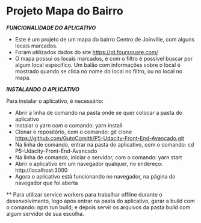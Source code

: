 ﻿# Projeto Mapa do Bairro

***FUNCIONALIDADE DO APLICATIVO***

* Este é um projeto de um mapa do bairro Centro de Joinville, com alguns locais marcados. 
* Foram utilizados dados do site https://pt.foursquare.com/
* O mapa possui os locais marcados, e com o filtro é possível buscar por algum local específico. Um balão com informações sobre o local é mostrado quando se clica no nome do local no filtro, ou no local no mapa.

***INSTALANDO O APLICATIVO***

Para instalar o aplicativo, é necessário:

* Abrir a linha de comando na pasta onde se quer colocar a pasta do aplicativo
* Instalar o yarn com o comando:
	yarn install
* Clonar o repositório, com o comando:
	git clone https://github.com/GutoComitti/P5-Udacity-Front-End-Avancado.git
* Na linha de comando, entrar na pasta do aplicativo, com o comando:
	cd P5-Udacity-Front-End-Avancado
* Na linha de comando, iniciar o servidor, com o comando:
	yarn start
* Abrir o aplicativo em um navegador qualquer, no endereço:
	http://localhost:3000
* Agora o aplicativo está funcionando no navegador, na página do navegador que foi aberta

** Para utilizar service workers para trabalhar offline durante o desenvolvimento, logo após entrar na pasta do aplicativo,
gerar a build com o comando:
	npm run build;
e depois servir os arquivos da pasta build com algum servidor de sua escolha.
